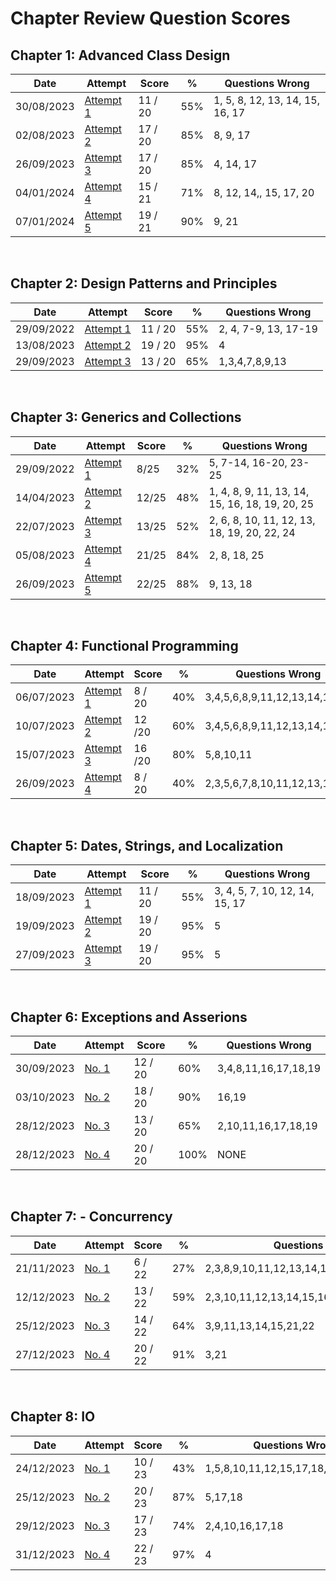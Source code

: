 # Chapter Review Question Scores

## Chapter 1: Advanced Class Design

| Date       | Attempt  | Score  |  %   |  Questions Wrong |
| -------    | -----    | ------ | ---- | ---------------- |
| 30/08/2023 | [Attempt 1](/src/review_questions/chapter_1/attempt_1/) | 11 / 20 | 55% | 1, 5, 8, 12, 13, 14, 15, 16, 17 |
| 02/08/2023 | [Attempt 2](/src/review_questions/chapter_1/attempt_2/) | 17 / 20 | 85% | 8, 9, 17  |
| 26/09/2023 | [Attempt 3](/src/review_questions/chapter_1/attempt_3/) | 17 / 20 | 85% | 4, 14, 17 |
| 04/01/2024 | [Attempt 4](/src/review_questions/chapter_1/attempt_4/) | 15 / 21 | 71% | 8, 12, 14,, 15, 17, 20 |
| 07/01/2024 | [Attempt 5](/src/review_questions/chapter_1/attempt_5/) | 19 / 21 | 90% | 9, 21 |

<br>

## Chapter 2: Design Patterns and Principles

| Date       | Attempt  | Score  |  %   |  Questions Wrong |
| -------    | -----    | ------ | ---- | ---------------- |
| 29/09/2022 | [Attempt 1](/src/review_questions/chapter_2/attempt_1/)  | 11 / 20 | 55%  | 2, 4, 7-9, 13, 17-19 |
| 13/08/2023 | [Attempt 2](/src/review_questions/chapter_2/attempt_2/)  | 19 / 20 | 95%  | 4 |
| 29/09/2023 | [Attempt 3](/src/review_questions/chapter_2/attempt_2/)  | 13 / 20 | 65%  | 1,3,4,7,8,9,13 |

<br>


## Chapter 3: Generics and Collections

| Date       | Attempt  | Score  |  %   |  Questions Wrong |
| -------    | -----    | ------ | ---- | ---------------- |
| 29/09/2022 | [Attempt 1](/src/review_questions/chapter_3/attempt_1/) | 8/25  | 32% | 5, 7-14, 16-20, 23-25 |
| 14/04/2023 | [Attempt 2](/src/review_questions/chapter_3/attempt_2/) | 12/25 | 48% | 1, 4, 8, 9, 11, 13, 14, 15, 16, 18, 19, 20, 25 |
| 22/07/2023 | [Attempt 3](/src/review_questions/chapter_3/attempt_3/) | 13/25 | 52% | 2, 6, 8, 10, 11, 12, 13, 18, 19, 20, 22, 24 |
| 05/08/2023 | [Attempt 4](/src/review_questions/chapter_3/attempt_4/) | 21/25 | 84% | 2, 8, 18, 25 |
| 26/09/2023 | [Attempt 5](/src/review_questions/chapter_3/attempt_5/) | 22/25 | 88% | 9, 13, 18 |

<br>


## Chapter 4: Functional Programming

| Date       | Attempt  | Score  |  %   |  Questions Wrong |
| -------    | -----    | ------ | ---- | ---------------- |
| 06/07/2023 | [Attempt 1](/src/review_questions/chapter_4/attempt_1/)  | 8 / 20  | 40% | 3,4,5,6,8,9,11,12,13,14,15,18 |
| 10/07/2023 | [Attempt 2](/src/review_questions/chapter_4/attempt_1/)  | 12 /20 | 60% | 3,4,5,6,8,9,11,12,13,14,15,18 |
| 15/07/2023 | [Attempt 3](/src/review_questions/chapter_4/attempt_3/)  | 16 /20 | 80% | 5,8,10,11 |
| 26/09/2023 | [Attempt 4](/src/review_questions/chapter_4/attempt_3/)  | 8 / 20  | 40% | 2,3,5,6,7,8,10,11,12,13,14,18 |

<br>

##  Chapter 5: Dates, Strings, and Localization

| Date       | Attempt  | Score  |  %   |  Questions Wrong |
| -------    | -----    | ------ | ---- | ---------------- |
| 18/09/2023 | [Attempt 1](/src/review_questions/chapter_5/attempt_1/)       |  11 / 20  | 55% | 3, 4, 5, 7, 10, 12, 14, 15, 17 |
| 19/09/2023 | [Attempt 2](/src/review_questions/chapter_5/attempt_2/)       |  19 / 20  | 95% | 5 |
| 27/09/2023 | [Attempt 3](/src/review_questions/chapter_5/attempt_3/)       |  19 / 20  | 95% | 5 |

<br>

##  Chapter 6: Exceptions and Asserions

| Date   | Attempt | Score | % | Questions Wrong |
| ------ |-------- |------ | - | --------------  |
| 30/09/2023 | [No. 1](/src/review_questions/chapter_6/attempt_1/)  | 12 / 20 | 60%   | 3,4,8,11,16,17,18,19 |
| 03/10/2023 | [No. 2](/src/review_questions/chapter_6/attempt_2/)  | 18 / 20 | 90%   | 16,19 |
| 28/12/2023 | [No. 3](/src/review_questions/chapter_6/attempt_3/)  | 13 / 20 | 65%   | 2,10,11,16,17,18,19 |
| 28/12/2023 | [No. 4](/src/review_questions/chapter_6/attempt_4/)  | 20 / 20 | 100%  | NONE |

<br>

##  Chapter 7: - Concurrency

| Date | Attempt | Score | % | Questions Wrong |
| -----|---------|-------|---|--------------|
| 21/11/2023  | [No. 1](/src/review_questions/chapter_7/attempt_1/) | 6 / 22  | 27% | 2,3,8,9,10,11,12,13,14,16,17,18,19,20,21,22 |
| 12/12/2023  | [No. 2](/src/review_questions/chapter_7/attempt_2/) | 13 / 22 | 59% | 2,3,10,11,12,13,14,15,16                    |
| 25/12/2023  | [No. 3](/src/review_questions/chapter_7/attempt_3/) | 14 / 22 | 64% | 3,9,11,13,14,15,21,22                       |
| 27/12/2023  | [No. 4](/src/review_questions/chapter_7/attempt_4/) | 20 / 22 | 91% | 3,21                                        |

<br>


## Chapter 8: IO

| Date | Attempt| Score | % | Questions Wrong |
| ---- |  ----- |------ | - | --------------- |
| 24/12/2023   | [No. 1](/src/review_questions/chapter_8/attempt_1/) | 10 / 23 | 43% | 1,5,8,10,11,12,15,17,18,20,21,22,23 |
| 25/12/2023   | [No. 2](/src/review_questions/chapter_8/attempt_2/) | 20 / 23 | 87% | 5,17,18 |
| 29/12/2023   | [No. 3](/src/review_questions/chapter_8/attempt_3/) | 17 / 23 | 74% | 2,4,10,16,17,18 |
| 31/12/2023   | [No. 4](/src/review_questions/chapter_8/attempt_4/) | 22 / 23 | 97% | 4 |
